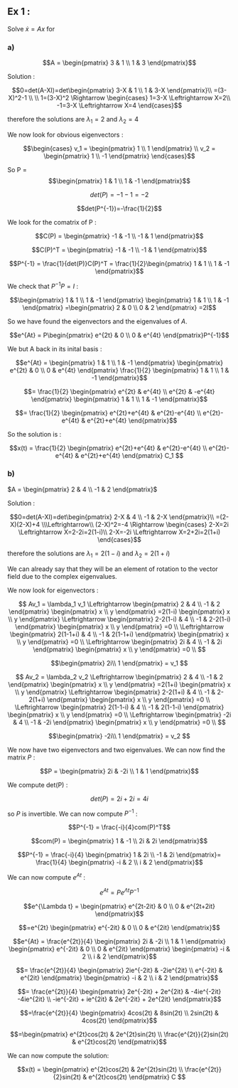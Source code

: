 ## Ex 1 : 

Solve $\dot{x} = Ax$ for

### a)

$$A = \begin{pmatrix} 3 & 1 \\ 1 & 3 \end{pmatrix}$$

Solution :

$$0=det(A-XI)=det\begin{pmatrix}
3-X & 1 \\
1 & 3-X 
\end{pmatrix}\\
=(3-X)^2-1
\\
\\
1=(3-X)^2 \Rightarrow
\begin{cases}
1=3-X \Leftrightarrow X=2\\
-1=3-X \Leftrightarrow X=4
\end{cases}$$

therefore the solutions are $\lambda_1 = 2$ and $\lambda_2 = 4$

We now look for obvious eigenvectors :

$$\begin{cases}
v_1 = \begin{pmatrix} 1 \\ 1 \end{pmatrix} \\
v_2 = \begin{pmatrix} 1 \\ -1 \end{pmatrix}
\end{cases}$$

So P = $$\begin{pmatrix} 1 & 1 \\ 1 & -1 \end{pmatrix}$$

$$det(P)=-1-1=-2$$

$$det(P^{-1})=-\frac{1}{2}$$

We look for the comatrix of P :

$$C(P) =
\begin{pmatrix}
-1 & -1 \\
-1 & 1
\end{pmatrix}$$

$$C(P)^T =
\begin{pmatrix}
-1 & -1 \\
-1 & 1
\end{pmatrix}$$


$$P^{-1} = \frac{1}{det(P)}C(P)^T = \frac{1}{2}\begin{pmatrix}
1 & 1 \\
1 & -1
\end{pmatrix}$$

We check that $P^{-1}P = I$ :

$$\begin{pmatrix}
1 & 1 \\
1 & -1
\end{pmatrix}
\begin{pmatrix}
1 & 1 \\
1 & -1
\end{pmatrix}
=\begin{pmatrix}
2 & 0 \\
0 & 2
\end{pmatrix}
=2I$$

So we have found the eigenvectors and the eigenvalues of $A$.

$$e^{At} = P\begin{pmatrix}
e^{2t} & 0 \\
0 & e^{4t}
\end{pmatrix}P^{-1}$$

We but A back in its inital basis :

$$e^{At} = \begin{pmatrix}
1 & 1 \\
1 & -1
\end{pmatrix}
\begin{pmatrix}
e^{2t} & 0 \\
0 & e^{4t}
\end{pmatrix}
\frac{1}{2}
\begin{pmatrix}
1 & 1 \\
1 & -1
\end{pmatrix}$$

$$= \frac{1}{2} \begin{pmatrix}
e^{2t} & e^{4t} \\
e^{2t} & -e^{4t}
\end{pmatrix}
\begin{pmatrix}
1 & 1 \\
1 & -1
\end{pmatrix}$$

$$= \frac{1}{2} \begin{pmatrix}
e^{2t}+e^{4t} & e^{2t}-e^{4t} \\
e^{2t}-e^{4t} & e^{2t}+e^{4t}
\end{pmatrix}$$

So the solution is :

$$x(t) = \frac{1}{2} \begin{pmatrix}
e^{2t}+e^{4t} & e^{2t}-e^{4t} \\
e^{2t}-e^{4t} & e^{2t}+e^{4t}
\end{pmatrix}
C_1
$$

### b)

$A = \begin{pmatrix} 2 & 4 \\ -1 & 2 \end{pmatrix}$

Solution :

$$0=det(A-XI)=det\begin{pmatrix}
2-X & 4 \\
-1 & 2-X
\end{pmatrix}\\
=(2-X)(2-X)+4
\\\Leftrightarrow\\
(2-X)^2=-4 \Rightarrow
\begin{cases}
2-X=2i \Leftrightarrow X=2-2i=2(1-i)\\
2-X=-2i \Leftrightarrow X=2+2i=2(1+i)
\end{cases}$$

therefore the solutions are $\lambda_1 = 2(1-i)$ and $\lambda_2 = 2(1+i)$

We can already say that they will be an element of rotation to the vector field due to the complex eigenvalues.

We now look for eigenvectors :

$$
Av_1 = \lambda_1 v_1 \Leftrightarrow
\begin{pmatrix}
2 & 4 \\
-1 & 2
\end{pmatrix}
\begin{pmatrix}
x \\
y
\end{pmatrix}
=2(1-i)
\begin{pmatrix}
x \\
y
\end{pmatrix}
\Leftrightarrow
\begin{pmatrix}
2-2(1-i) & 4 \\
-1 & 2-2(1-i)
\end{pmatrix}
\begin{pmatrix}
x \\
y
\end{pmatrix}
=0
\\
\Leftrightarrow
\begin{pmatrix}
2(1-1+i) & 4 \\
-1 & 2(1-1+i)
\end{pmatrix}
\begin{pmatrix}
x \\
y
\end{pmatrix}
=0
\\
\Leftrightarrow
\begin{pmatrix}
2i & 4 \\
-1 & 2i
\end{pmatrix}
\begin{pmatrix}
x \\
y
\end{pmatrix}
=0
\\
$$

$$\begin{pmatrix}
2i\\
1
\end{pmatrix}
= v_1
$$

$$
Av_2 = \lambda_2 v_2 \Leftrightarrow
\begin{pmatrix}
2 & 4 \\
-1 & 2
\end{pmatrix}
\begin{pmatrix}
x \\
y
\end{pmatrix}
=2(1+i)
\begin{pmatrix}
x \\
y
\end{pmatrix}
\Leftrightarrow
\begin{pmatrix}
2-2(1+i) & 4 \\
-1 & 2-2(1+i)
\end{pmatrix}
\begin{pmatrix}
x \\
y
\end{pmatrix}
=0
\\
\Leftrightarrow
\begin{pmatrix}
2(1-1-i) & 4 \\
-1 & 2(1-1-i)
\end{pmatrix}
\begin{pmatrix}
x \\
y
\end{pmatrix}
=0
\\
\Leftrightarrow
\begin{pmatrix}
-2i & 4 \\
-1 & -2i
\end{pmatrix}
\begin{pmatrix}
x \\
y
\end{pmatrix}
=0
\\
$$

$$\begin{pmatrix}
-2i\\
1
\end{pmatrix}
= v_2
$$

We now have two eigenvectors and two eigenvalues. We can now find the matrix $P$ :

$$P = \begin{pmatrix}
2i & -2i \\
1 & 1
\end{pmatrix}$$

We compute det(P) :

$$det(P) = 2i+2i = 4i$$

so $P$ is invertible. We can now compute $P^{-1}$ :

$$P^{-1} = \frac{-i}{4}com(P)^T$$

$$com(P) = \begin{pmatrix}
1 & -1 \\
2i & 2i
\end{pmatrix}$$

$$P^{-1} = \frac{-i}{4}
\begin{pmatrix}
1 & 2i \\
-1 & 2i
\end{pmatrix}=
\frac{1}{4}
\begin{pmatrix}
-i & 2 \\
i & 2
\end{pmatrix}$$

We can now compute $e^{At}$ :

$$e^{At} = P e^{\Lambda t} P^{-1}$$

$$e^{\Lambda t} = \begin{pmatrix}
e^{2t-2it} & 0 \\
0 & e^{2t+2it}
\end{pmatrix}$$


$$=e^{2t}
\begin{pmatrix}
e^{-2it} & 0 \\
0 & e^{2it}
\end{pmatrix}$$

$$e^{At} = \frac{e^{2t}}{4}
\begin{pmatrix}
2i & -2i \\
1 & 1
\end{pmatrix}
\begin{pmatrix}
e^{-2it} & 0 \\
0 & e^{2it}
\end{pmatrix}
\begin{pmatrix}
-i & 2 \\
i & 2
\end{pmatrix}$$

$$= \frac{e^{2t}}{4}
\begin{pmatrix}
2ie^{-2it} & -2ie^{2it} \\
e^{-2it} & e^{2it}
\end{pmatrix}
\begin{pmatrix}
-i & 2 \\
i & 2
\end{pmatrix}$$

$$= \frac{e^{2t}}{4}
\begin{pmatrix}
2e^{-2it} + 2e^{2it} & -4ie^{-2it} -4ie^{2it} \\
-ie^{-2it} + ie^{2it} & 2e^{-2it} + 2e^{2it}
\end{pmatrix}$$

$$=\frac{e^{2t}}{4}
\begin{pmatrix}
4cos(2t) & 8sin(2t) \\
2sin(2t) & 4cos(2t)
\end{pmatrix}$$

$$=\begin{pmatrix}
e^{2t}cos(2t) & 2e^{2t}sin(2t) \\
\frac{e^{2t}}{2}sin(2t) & e^{2t}cos(2t)
\end{pmatrix}$$

We can now compute the solution:

$$x(t) = \begin{pmatrix}
e^{2t}cos(2t) & 2e^{2t}sin(2t) \\
\frac{e^{2t}}{2}sin(2t) & e^{2t}cos(2t)
\end{pmatrix}
C
$$







